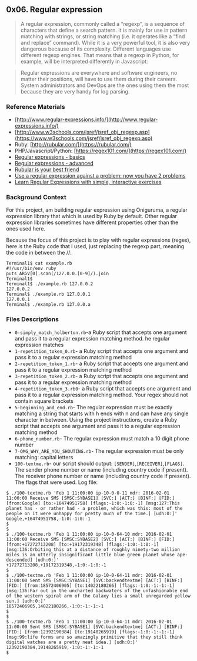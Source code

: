 ## 0x06. Regular expression
> A regular expression, commonly called a “regexp”, is a sequence of characters
> that define a search pattern.  It is mainly for use in pattern matching with
> strings, or string matching (i.e. it operates like a “find and replace”
> command). While it is a very powerful tool, it is also very dangerous because
> of its complexity.
> Different languages use different regexp engines. That means that a regexp in
> Python, for example, will be interpreted differently in Javascript:

> Regular expressions are everywhere and software engineers, no matter their
> positions, will have to use them during their careers. System administrators
> and DevOps are the ones using them the most because they are very handy for
> log parsing.

### Reference Materials
* [http://www.regular-expressions.info/](http://www.regular-expressions.info/)
* [http://www.w3schools.com/jsref/jsref_obj_regexp.asp](https://www.w3schools.com/jsref/jsref_obj_regexp.asp)
* Ruby: [http://rubular.com/](https://rubular.com/)
* PHP/Javascript/Python: [https://regex101.com/](https://regex101.com/)
* [Regular expressions - basics](https://www.slideshare.net/neha_jain/introducing-regular-expressions)
* [Regular expressions - advanced](https://www.slideshare.net/neha_jain/advanced-regular-expressions-80296518)
* [Rubular is your best friend](https://rubular.com/)
* [Use a regular expression against a problem: now you have 2 problems](https://blog.codinghorror.com/regular-expressions-now-you-have-two-problems/)
* [Learn Regular Expressions with simple, interactive exercises](https://regexone.com/)

### Background Context
For this project, am building regular expression using Oniguruma, a regular
expression library that which is used by Ruby by default. Other regular
expression libraries sometimes have different properties other than the ones used here.

Because the focus of this project is to play with regular expressions (regex),
here is the Ruby code that I used, just replacing the regexp part, meaning the code in between the //:
```
Terminal1$ cat example.rb
#!/usr/bin/env ruby
puts ARGV[0].scan(/127.0.0.[0-9]/).join
Terminal1$
Terminal1$ ./example.rb 127.0.0.2
127.0.0.2
Terminal$ ./example.rb 127.0.0.1
127.0.0.1
Terminal$ ./example.rb 127.0.0.a
```

### Files Descriptions
* `0-simply_match_holberton.rb`-a Ruby script that accepts one argument and pass it to a regular expression matching method. he regular expression matches
* `1-repetition_token_0.rb`- a Ruby script that accepts one argument and pass it to a regular expression matching method
* `2-repetition_token_1.rb`- a Ruby script that accepts one argument and pass it to a regular expression matching method
* `3-repetition_token_2.rb`- a Ruby script that accepts one argument and pass it to a regular expression matching method
* `4-repetition_token_3.rb0`- a Ruby script that accepts one argument and pass it to a regular expression matching method. Your regex should not contain square brackets
* `5-beginning_and_end.rb`- The regular expression must be exactly matching a string that starts with h ends with n and can have any single character in between. Using the project instructions, create a Ruby script that accepts one argument and pass it to a regular expression matching method
* `6-phone_number.rb`- The regular expression must match a 10 digit phone number
* `7-OMG_WHY_ARE_YOU_SHOUTING.rb`- The regular expression must be only matching: capital letters
* `100-textme.rb`- our script should output: `[SENDER]`,`[RECEIVER]`,`[FLAGS]`. The sender phone number or name (including country code if present). The receiver phone number or name (including country code if present). The flags that were used. Log file:
```
$ ./100-textme.rb 'Feb 1 11:00:00 ip-10-0-0-11 mdr: 2016-02-01 11:00:00 Receive SMS [SMSC:SYBASE1] [SVC:] [ACT:] [BINF:] [FID:] [from:Google] [to:+16474951758] [flags:-1:0:-1:0:-1] [msg:127:This planet has - or rather had - a problem, which was this: most of the people on it were unhappy for pretty much of the time.] [udh:0:]'
Google,+16474951758,-1:0:-1:0:-1
$
$
$ ./100-textme.rb 'Feb 1 11:00:00 ip-10-0-64-10 mdr: 2016-02-01 11:00:00 Receive SMS [SMSC:SYBASE2] [SVC:] [ACT:] [BINF:] [FID:] [from:+17272713208] [to:+19172319348] [flags:-1:0:-1:0:-1] [msg:136:Orbiting this at a distance of roughly ninety-two million miles is an utterly insignificant little blue green planet whose ape-descended] [udh:0:]'
+17272713208,+19172319348,-1:0:-1:0:-1
$
$ ./100-textme.rb 'Feb 1 11:00:00 ip-10-0-64-11 mdr: 2016-02-01 11:00:00 Sent SMS [SMSC:SYBASE1] [SVC:backendtextme] [ACT:] [BINF:] [FID:] [from:18572406905] [to:14022180266] [flags:-1:0:-1:-1:-1] [msg:136:Far out in the uncharted backwaters of the unfashionable end of the western spiral arm of the Galaxy lies a small unregarded yellow sun.] [udh:0:]'
18572406905,14022180266,-1:0:-1:-1:-1
$
$
$ ./100-textme.rb 'Feb 1 11:00:00 ip-10-0-64-11 mdr: 2016-02-01 11:00:00 Sent SMS [SMSC:SYBASE1] [SVC:backendtextme] [ACT:] [BINF:] [FID:] [from:12392190384] [to:19148265919] [flags:-1:0:-1:-1:-1] [msg:99:life forms are so amazingly primitive that they still think digital watches are a pretty neat idea.] [udh:0:]'
12392190384,19148265919,-1:0:-1:-1:-1
$
```
